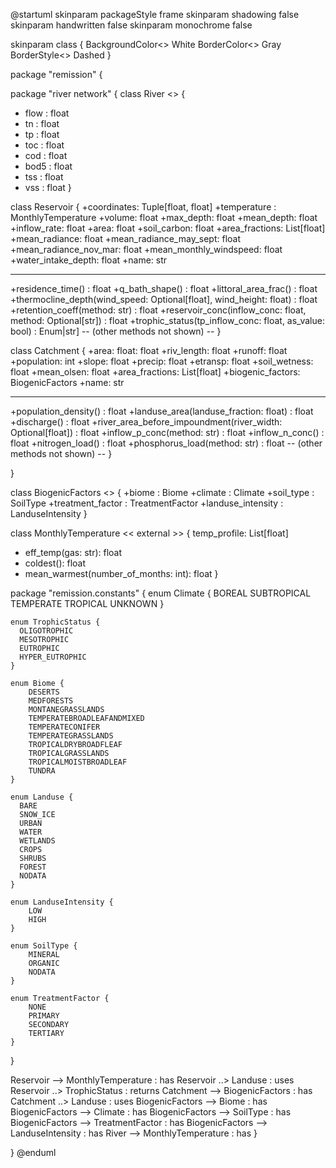 @startuml
skinparam packageStyle frame
skinparam shadowing false
skinparam handwritten false
skinparam monochrome false

skinparam class {
    BackgroundColor<<future>> White
    BorderColor<<future>> Gray
    BorderStyle<<future>> Dashed
}

package "remission" { 

package "river network" {
class River <<future>> {
 + flow : float
 + tn : float
 + tp : float
 + toc : float
 + cod : float
 + bod5 : float
 + tss : float
 + vss : float
}

class Reservoir {
  +coordinates: Tuple[float, float]
  +temperature : MonthlyTemperature
  +volume: float
  +max_depth: float
  +mean_depth: float
  +inflow_rate: float
  +area: float
  +soil_carbon: float
  +area_fractions: List[float]
  +mean_radiance: float
  +mean_radiance_may_sept: float
  +mean_radiance_nov_mar: float
  +mean_monthly_windspeed: float
  +water_intake_depth: float
  +name: str
  -- --
  +residence_time() : float
  +q_bath_shape() : float
  +littoral_area_frac() : float
  +thermocline_depth(wind_speed: Optional[float], wind_height: float) : float
  +retention_coeff(method: str) : float
  +reservoir_conc(inflow_conc: float, method: Optional[str]) : float
  +trophic_status(tp_inflow_conc: float, as_value: bool) : Enum|str]
  -- (other methods not shown) --
}

class Catchment {
  +area: float: float
  +riv_length: float
  +runoff: float
  +population: int
  +slope: float
  +precip: float
  +etransp: float
  +soil_wetness: float
  +mean_olsen: float
  +area_fractions: List[float]
  +biogenic_factors: BiogenicFactors
  +name: str
  -- --
  +population_density() : float
  +landuse_area(landuse_fraction: float) : float
  +discharge() : float
  +river_area_before_impoundment(river_width: Optional[float]) : float
  +inflow_p_conc(method: str) : float
  +inflow_n_conc() : float
  +nitrogen_load() : float
  +phosphorus_load(method: str) : float
  -- (other methods not shown) --
}

}

class BiogenicFactors <<external>> {
  +biome : Biome
  +climate : Climate
  +soil_type : SoilType
  +treatment_factor : TreatmentFactor
  +landuse_intensity : LanduseIntensity
}

class MonthlyTemperature << external >> {
  temp_profile: List[float]
  + eff_temp(gas: str): float
  + coldest(): float
  + mean_warmest(number_of_months: int): float
}

package "remission.constants" {
    enum Climate {
        BOREAL
        SUBTROPICAL
        TEMPERATE
        TROPICAL
        UNKNOWN
    }

    enum TrophicStatus {
      OLIGOTROPHIC
      MESOTROPHIC
      EUTROPHIC
      HYPER_EUTROPHIC
    }

    enum Biome {
        DESERTS
        MEDFORESTS
        MONTANEGRASSLANDS
        TEMPERATEBROADLEAFANDMIXED
        TEMPERATECONIFER
        TEMPERATEGRASSLANDS
        TROPICALDRYBROADFLEAF
        TROPICALGRASSLANDS
        TROPICALMOISTBROADLEAF
        TUNDRA
    }

    enum Landuse {
      BARE
      SNOW_ICE
      URBAN
      WATER
      WETLANDS
      CROPS
      SHRUBS
      FOREST
      NODATA
    }

    enum LanduseIntensity {
        LOW
        HIGH
    }

    enum SoilType {
        MINERAL
        ORGANIC
        NODATA
    }

    enum TreatmentFactor {
        NONE
        PRIMARY
        SECONDARY
        TERTIARY
    }

}

Reservoir --> MonthlyTemperature : has
Reservoir ..> Landuse : uses
Reservoir ..> TrophicStatus : returns
Catchment --> BiogenicFactors : has
Catchment ..> Landuse : uses
BiogenicFactors --> Biome : has
BiogenicFactors --> Climate : has
BiogenicFactors --> SoilType : has
BiogenicFactors --> TreatmentFactor : has
BiogenicFactors --> LanduseIntensity : has
River --> MonthlyTemperature : has
}

}
@enduml
